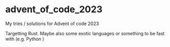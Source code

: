 # advent_of_code_2023
My tries / solutions for Advent of code 2023

Targetting Rust.
Maybe also some exotic languages or something to be fast with (e.g. Python )
